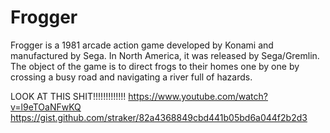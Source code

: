 # Frogger
Frogger is a 1981 arcade action game developed by Konami and manufactured by Sega.
In North America, it was released by Sega/Gremlin.
The object of the game is to direct frogs to their homes one by one by crossing a busy road and navigating a river full of hazards.

LOOK AT THIS SHIT!!!!!!!!!!!!!
https://www.youtube.com/watch?v=l9eTOaNFwKQ
https://gist.github.com/straker/82a4368849cbd441b05bd6a044f2b2d3

